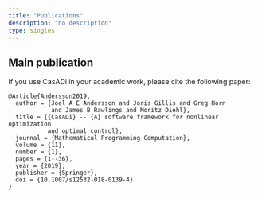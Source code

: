 ```yaml
---
title: "Publications"
description: "no description"
type: singles
---
```


## Main publication

If you use CasADi in your academic work, please cite the following paper:

```
@Article{Andersson2019,
  author = {Joel A E Andersson and Joris Gillis and Greg Horn
            and James B Rawlings and Moritz Diehl},
  title = {{CasADi} -- {A} software framework for nonlinear optimization
           and optimal control},
  journal = {Mathematical Programming Computation},
  volume = {11},
  number = {1},
  pages = {1--36},
  year = {2019},
  publisher = {Springer},
  doi = {10.1007/s12532-018-0139-4}
}
```
